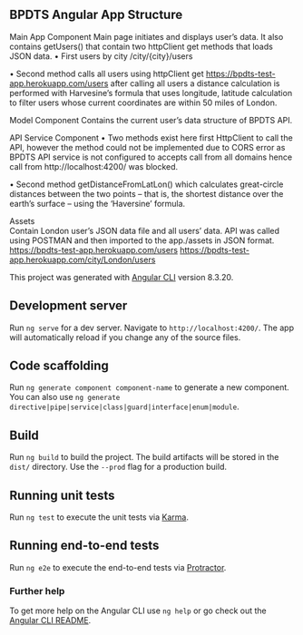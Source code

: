 
## BPDTS Angular App Structure


Main App Component 
Main page initiates and displays user’s data. It also contains getUsers() that contain two httpClient  get methods that loads JSON data.
•	First users by city   /city/{city}/users

•	Second method calls all users using httpClient get   https://bpdts-test-app.herokuapp.com/users after calling all users a distance calculation is performed with Harvesine’s formula that uses longitude, latitude calculation to filter users whose current coordinates are within 50 miles of London.

Model Component
Contains the current user’s data structure of BPDTS API.                    

API Service Component 
•	Two methods exist here first HttpClient to call the API, however the method could not be implemented due to CORS error as BPDTS API service is not configured to accepts call from all domains hence call from http://localhost:4200/ was blocked. 

•	Second method getDistanceFromLatLon() which calculates great-circle distances between the two points – that is, the shortest distance over the earth’s surface – using the ‘Haversine’ formula.


Assets  
Contain London user’s JSON data file and all users’ data. API was called using POSTMAN and then imported to the app./assets in JSON format. 
https://bpdts-test-app.herokuapp.com/users 
https://bpdts-test-app.herokuapp.com/city/London/users 

This project was generated with [Angular CLI](https://github.com/angular/angular-cli) version 8.3.20.

## Development server

Run `ng serve` for a dev server. Navigate to `http://localhost:4200/`. The app will automatically reload if you change any of the source files.

## Code scaffolding

Run `ng generate component component-name` to generate a new component. You can also use `ng generate directive|pipe|service|class|guard|interface|enum|module`.

## Build

Run `ng build` to build the project. The build artifacts will be stored in the `dist/` directory. Use the `--prod` flag for a production build.

## Running unit tests

Run `ng test` to execute the unit tests via [Karma](https://karma-runner.github.io).

## Running end-to-end tests

Run `ng e2e` to execute the end-to-end tests via [Protractor](http://www.protractortest.org/).

### Further help

To get more help on the Angular CLI use `ng help` or go check out the [Angular CLI README](https://github.com/angular/angular-cli/blob/master/README.md).
